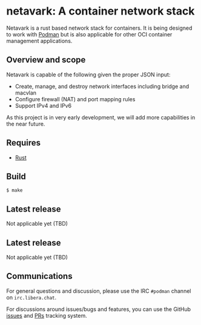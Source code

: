 # netavark: A container network stack


Netavark is a rust based network stack for containers.  It is being designed
to work with [Podman](https://github.com/containers/podman) but is also applicable
for other OCI container management applications.

## Overview and scope

Netavark is capable of the following given the proper JSON input:
* Create, manage, and destroy network interfaces including bridge and macvlan
* Configure firewall (NAT) and port mapping rules
* Support IPv4 and IPv6

As this project is in very early development, we will add more capabilities in
the near future.

## Requires

- [Rust](https://www.rust-lang.org/tools/install)

## Build

```console
$ make
```
## Latest release
Not applicable yet (TBD)

## Latest release
Not applicable yet (TBD)

## Communications

For general questions and discussion, please use the
IRC `#podman` channel on `irc.libera.chat`.

For discussions around issues/bugs and features, you can use the GitHub
[issues](https://github.com/containers/netavark/issues)
and [PRs](https://github.com/containers/netavark/pulls) tracking system.
